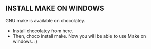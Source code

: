 ## INSTALL MAKE ON WINDOWS
GNU make is available on chocolatey.
* Install chocolatey from here.
* Then, choco install make.
Now you will be able to use Make on windows. :)
